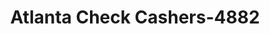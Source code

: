---
f_zip-code: 30291
f_state-code: GA
title: Atlanta Check Cashers-4882
f_phone: 770-969-6565
f_city-only: Union City
f_address: 4780 Jonesboro Rd Ste D Union City
f_location-unique-id: '4882'
slug: atlanta-check-cashers-4882
updated-on: '2024-05-30T13:46:58.046Z'
created-on: '2024-05-30T13:36:59.803Z'
published-on: '2024-05-30T13:54:32.469Z'
f_city-state: cms/city/union-city-ga.md
f_company: cms/company/atlanta-check-cashers.md
f_state: cms/state/georgia.md
layout: '[payday-loan].html'
tags: payday-loan
---